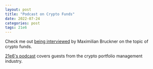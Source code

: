 ```yaml
---
layout: post
title: "Podcast on Crypto Funds"
date: 2022-07-24
categories: post
tags: 21e6
---
```

Check me out [being interviewed](https://open.spotify.com/episode/0ucfbvFGrU7AGtsLxDCVly?si=0a9761d2fd174942&nd=1) by Maximilian Bruckner on the topic of crypto funds.

[21e6's podcast](https://assets.21e6.io/crypto-for-family-offices/new-podcast-krypto-im-portfolio-launched) covers guests from the crypto portfolio management industry.